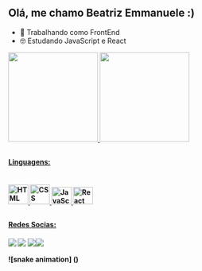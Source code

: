 ## Olá, me chamo Beatriz Emmanuele :)

- 💟 Trabalhando como FrontEnd
- 🤓 Estudando JavaScript e React

<div>
  <a href= "https://beacons.ai/BeatrizEmmanuele">
  <img height="180em" src="https://github-readme-stats.vercel.app/api?username=BeatrizEmmanuele&show_icons=true&theme=dracula&include_all_commits=true&count_private=true"/>
  <img height="180em" src="https://github-readme-stats.vercel.app/api/top-langs/?username=BeatrizEmmanuele&layout=compact&langs_count=16&theme=dracula" />
</div>

##
<h4>Linguagens:<h4/>
<div style="display: inline_block"><br>
  <img aling="center" alt="HTML" height="40" width="40" src="https://cdn.jsdelivr.net/gh/devicons/devicon/icons/html5/html5-original-wordmark.svg"/>
  <img aling="center" alt="CSS" height="40" width="40" src="https://cdn.jsdelivr.net/gh/devicons/devicon/icons/css3/css3-original-wordmark.svg"/>
  <img aling="center" alt="JavaScript" height="35" width="40" src="https://cdn.jsdelivr.net/gh/devicons/devicon/icons/javascript/javascript-original.svg"/>
  <img aling="center" alt="React" height="35" width="40" src="https://cdn.jsdelivr.net/gh/devicons/devicon/icons/react/react-original.svg"/>
</div>

 ##
 <h4>Redes Socias:<h4/>
<div> 
  <a href="https://instagram.com/bia_manu_03" target="_blank"><img src="https://img.shields.io/badge/-Instagram-%23E4405F?style=for-the-badge&logo=instagram&logoColor=white" target="_blank"></a>
 <a href="https://discord.com/channels/@me" target="_blank"><img src="https://img.shields.io/badge/Discord-7289DA?style=for-the-badge&logo=discord&logoColor=white" target="_blank"></a> 
  <a href = "mailto:beatrizemmanuele@gmail.com"><img src="https://img.shields.io/badge/Gmail-D14836?style=for-the-badge&logo=gmail&logoColor=white" target="_blank></a>
  <a href="https://www.linkedin.com/in/beatriz-emmanuele-792447245" target="_blank"><img src="https://img.shields.io/badge/-LinkedIn-%230077B5?style=for-the-badge&logo=linkedin&logoColor=white" target="_blank"></a> 
  
</div>

![snake animation] ()
